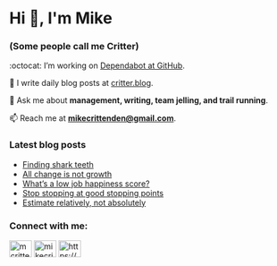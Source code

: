 # Hi 👋, I'm Mike
### (Some people call me Critter)

:octocat: I’m working on [Dependabot at GitHub](https://github.com/features/security).

📝 I write daily blog posts at [critter.blog](https://critter.blog).

💬 Ask me about **management, writing, team jelling, and trail running**.

📫 Reach me at **mikecrittenden@gmail.com**.

### Latest blog posts
<!-- BLOG-POST-LIST:START -->
- [Finding shark teeth](https://critter.blog/2023/04/13/finding-shark-teeth/)
- [All change is not growth](https://critter.blog/2023/04/12/all-change-is-not-growth/)
- [What’s a low job happiness score?](https://critter.blog/2023/04/11/whats-a-low-job-happiness-score/)
- [Stop stopping at good stopping points](https://critter.blog/2023/04/10/stop-stopping-at-good-stopping-points/)
- [Estimate relatively, not absolutely](https://critter.blog/2023/04/07/estimate-relatively-not-absolutely/)
<!-- BLOG-POST-LIST:END -->

<h3 align="left">Connect with me:</h3>
<p align="left">
<a href="https://twitter.com/mcrittenden" target="blank"><img align="center" src="https://raw.githubusercontent.com/rahuldkjain/github-profile-readme-generator/master/src/images/icons/Social/twitter.svg" alt="mcrittenden" height="30" width="40" /></a>
<a href="https://linkedin.com/in/mikecrittenden" target="blank"><img align="center" src="https://raw.githubusercontent.com/rahuldkjain/github-profile-readme-generator/master/src/images/icons/Social/linked-in-alt.svg" alt="mikecrittenden" height="30" width="40" /></a>
<a href="https://critter.blog/feed/" target="blank"><img align="center" src="https://raw.githubusercontent.com/rahuldkjain/github-profile-readme-generator/master/src/images/icons/Social/rss.svg" alt="https://critter.blog/feed/" height="30" width="40" /></a>
</p>
